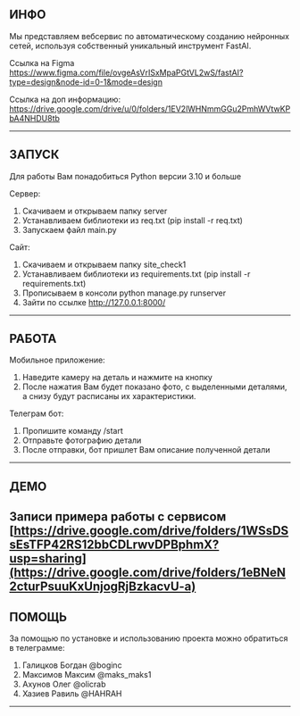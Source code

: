 ИНФО
---------
Мы представляем вебсервис по автоматическому созданию нейронных сетей, используя собственный уникальный инструмент FastAI.



Ссылка на Figma https://www.figma.com/file/ovgeAsVrISxMpaPGtVL2wS/fastAI?type=design&node-id=0-1&mode=design


Ссылка на доп информацию: https://drive.google.com/drive/u/0/folders/1EV2lWHNmmGGu2PmhWVtwKPbA4NHDU8tb

--------


ЗАПУСК
--------

Для работы Вам понадобиться Python версии 3.10 и больше 


Сервер:
1) Скачиваем и открываем папку server
2) Устанавливаем библиотеки из req.txt (pip install -r req.txt)
3) Запускаем файл main.py



Сайт: 
1) Скачиваем и открываем папку site_check1
2) Устанавливаем библиотеки из requirements.txt (pip install -r requirements.txt)
3) Прописываем в консоли python manage.py runserver
4) Зайти по ссылке http://127.0.0.1:8000/


--------


РАБОТА
--------------
Мобильное приложение: 
1) Наведите камеру на деталь и нажмите на кнопку
2) После нажатия Вам будет показано фото, с выделенными деталями, а снизу будут расписаны их характеристики.

Телеграм бот:
1) Пропишите команду /start
2) Отправьте фотографию детали
3) После отправки, бот пришлет Вам описание полученной детали
--------------


ДЕМО
--------------
Записи примера работы с сервисом
[https://drive.google.com/drive/folders/1WSsDSsEsTFP42RS12bbCDLrwvDPBphmX?usp=sharing](https://drive.google.com/drive/folders/1eBNeN2cturPsuuKxUnjogRjBzkacvU-a)
--------------




ПОМОЩЬ
------------
За помощью по установке и использованию проекта можно обратиться в телеграмме:
1) Галицков Богдан @boginc
2) Максимов Максим @maks_maks1
3) Ахунов Олег @olicrab
4) Хазиев Равиль @HAHRAH
--------------

